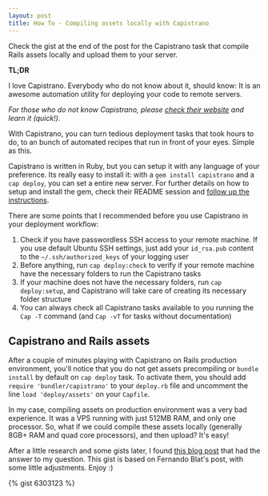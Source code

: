 ```yaml
---
layout: post
title: How To - Compiling assets locally with Capistrano
---
```


Check the gist at the end of the post for the Capistrano task that compile Rails assets locally and upload them to your server.

**TL;DR**

I love Capistrano. Everybody who do not know about it, should know: It is an awesome automation utility for deploying your code to remote servers.

*For those who do not know Capistrano, please [check their website](http://www.capistranorb.com/) and learn it (quick!).*

With Capistrano, you can turn tedious deployment tasks that took hours to do, to an bunch of automated recipes that run in front of your eyes. Simple as this.

Capistrano is written in <span class="ruby">Ruby</span>, but you can setup it with any language of your preference. Its really easy to install it: with a `gem install capistrano` and a `cap deploy`, you can set a entire new server. For further details on how to setup and install the gem, check their README session and [follow up the instructions](https://github.com/capistrano/capistrano/blob/master/README.md#installation).

There are some points that I recommended before you use Capistrano in your deployment workflow:

1. Check if you have passwordless SSH access to your remote machine. If you use default Ubuntu SSH settings, just add your `id_rsa.pub` content to the `~/.ssh/authorized_keys` of your logging user
2. Before anything, run `cap deploy:check` to verify if your remote machine have the necessary folders to run the Capistrano tasks
3. If your machine does not have the necessary folders, run `cap deploy:setup`, and Capistrano will take care of creating its necessary folder structure
4. You can always check all Capistrano tasks available to you running the `Cap -T` command (and `Cap -vT` for tasks without documentation)

## Capistrano and Rails assets

After a couple of minutes playing with Capistrano on Rails production environment, you'll notice that you do not get assets precompiling or `bundle install` by default on `cap deploy` task. To activate them, you should add `require 'bundler/capistrano'` to your `deploy.rb` file and uncomment the line `load 'deploy/assets'` on your `Capfile`.

In my case, compiling assets on production environment was a very bad experience. It was a VPS running with just 512MB RAM, and only one processor. So, what if we could compile these assets locally (generally 8GB+ RAM and quad core processors), and then upload? It's easy!

After a little research and some gists later, I found [this blog post](http://fernando.blat.es/post/12563486374/optimize-deploy-time-compiling-your-assets-locally) that had the answer to my question. This gist is based on Fernando Blat's post, with some little adjustments. Enjoy :)

{% gist 6303123 %}